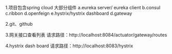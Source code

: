 1.项目包含spring cloud 大部分组件
	a.eureka server/ eureka client
	b.consul
	c.ribbon
	d.openfeign
	e.hystrix/hystrix dashboard
	d.gateway
	
2.git、github

3.网关接口查看列表
    请求路径：http://localhost:8084/actuator/gateway/routes

4.hystrix dash board
    请求路径：http://localhost:8083/hystrix
